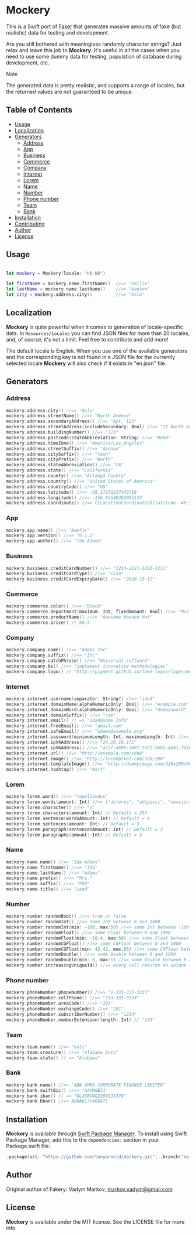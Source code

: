 # Mockery

This is a Swift port of [Faker](https://fakerjs.dev) that generates massive amounts of fake (but realistic) data for testing and development.

Are you still bothered with meaningless randomly character strings? Just relax and leave this job to **Mockery**. It's useful in all the cases when you need to use some dummy data for testing, population of database during development, etc.

> [!NOTE] 
> The generated data is pretty realistic, and supports a range of locales, but the returned values are not guaranteed to be unique.

## Table of Contents

* [Usage](#usage)
* [Localization](#localization)
* [Generators](#generators)
  * [Address](#address)
  * [App](#app)
  * [Business](#business)
  * [Commerce](#commerce)
  * [Company](#company)
  * [Internet](#internet)
  * [Lorem](#lorem)
  * [Name](#name)
  * [Number](#number)
  * [Phone number](#phone-number)
  * [Team](#team)
  * [Bank](#bank)
* [Installation](#installation)
* [Contributing](#contributing)
* [Author](#author)
* [License](#license)

## Usage

```swift

let mockery = Mockery(locale: "nb-NO")

let firstName = mockery.name.firstName()  //=> "Emilie"
let lastName = mockery.name.lastName()    //=> "Hansen"
let city = mockery.address.city()         //=> "Oslo"
```

## Localization

**Mockery** is quite powerful when it comes to generation of locale-specific data. In `Resources/Locales` you can find JSON files for more than 20 locales, and, of course, it's not a limit. Feel free to contribute and add more!

The default locale is English. When you use one of the available generators and the corresponding key is not found in a JSON file for the currently selected locale **Mockery** will also check if it exists in "en.json" file.

## Generators

### Address

```swift
mockery.address.city() //=> "Oslo"
mockery.address.streetName() //=> "North Avenue"
mockery.address.secondaryAddress() //=> "Apt. 123"
mockery.address.streetAddress(includeSecondary: Bool) //=> "12 North Avenue"
mockery.address.buildingNumber() //=> "123"
mockery.address.postcode(stateAbbreviation: String) //=> "0884"
mockery.address.timeZone() //=> "America/Los_Angeles"
mockery.address.streetSuffix() //=> "Avenue"
mockery.address.citySuffix() //=> "town"
mockery.address.cityPrefix() //=> "North"
mockery.address.stateAbbreviation() //=> "CA"
mockery.address.state() //=> "California"
mockery.address.county() //=> "Autauga County"
mockery.address.country() //=> "United States of America"
mockery.address.countryCode() //=> "US"
mockery.address.latitude() //=> -58.17256227443719
mockery.address.longitude() //=> -156.65548382095133
mockery.address.coordinate() //=> CLLocationCoordinate2D(latitude: 40.97868, longitude: 29.09306)
```

### App

```swift
mockery.app.name() //=> "Namfix"
mockery.app.version() //=> "0.1.1"
mockery.app.author() //=> "Ida Adams"
```

### Business

```swift
mockery.business.creditCardNumber() //=> "1234-2121-1221-1211"
mockery.business.creditCardType() //=> "visa"
mockery.business.creditCardExpiryDate() //=> "2020-10-12"
```

### Commerce

```swift
mockery.commerce.color() //=> "black"
mockery.commerce.department(maximum: Int, fixedAmount: Bool) //=> "Music"
mockery.commerce.productName() //=> "Awesome Wooden Hat"
mockery.commerce.price() // 90.5
```

### Company

```swift
mockery.company.name() //=> "Adams Inc"
mockery.company.suffix() //=> "Inc"
mockery.company.catchPhrase() //=> "Universal software"
mockery.company.bs() //=> "implement innovative methodologies"
mockery.company.logo() // "http://pigment.github.io/fake-logos/logos/medium/color/1.png"
```

### Internet

```swift
mockery.internet.username(separator: String?) //=> "ida4"
mockery.internet.domainName(alphaNumericOnly: Bool) //=> "example.com"
mockery.internet.domainWord(alphaNumericOnly: Bool) //=> "domainword"
mockery.internet.domainSuffix() //=> "com"
mockery.internet.email() // => "ida4@some.info"
mockery.internet.freeEmail() //=> "gmail.com"
mockery.internet.safeEmail() //=> "adams@example.org"
mockery.internet.password(minimumLength: Int, maximumLength: Int) //=> "e2dddhwd1g5qhvhgfi"
mockery.internet.ipV4Address() //=> "24.29.18.175"
mockery.internet.ipV6Address() //=> "ac5f:d696:3807:1d72:2eb5:4e81:7d2b:e1df"
mockery.internet.url() //=> "http://example.com/ida4"
mockery.internet.image() //=> "http://lorempixel.com/320/200"
mockery.internet.templateImage() //=> "http://dummyimage.com/320x200/000000/ffffff"
mockery.internet.hashtag() //=> "#art"
```

### Lorem

```swift
mockery.lorem.word() //=> "repellendus"
mockery.lorem.words(amount: Int) //=> ["dolores", "adipisci", "nesciunt"]
mockery.lorem.character() //=> "a"
mockery.lorem.characters(amount: Int) // Default = 255
mockery.lorem.sentence(wordsAmount: Int) // Default = 4
mockery.lorem.sentences(amount: Int) // Default = 3
mockery.lorem.paragraph(sentencesAmount: Int) // Default = 3
mockery.lorem.paragraphs(amount: Int) // Default = 3
```

### Name

```swift
mockery.name.name() //=> "Ida Adams"
mockery.name.firstName() //=> "Ida"
mockery.name.lastName() //=> "Adams"
mockery.name.prefix() //=> "Mrs."
mockery.name.suffix() //=> "PhD"
mockery.name.title() //=> "Lead"
```

### Number

```swift
mockery.number.randomBool() //=> true or false
mockery.number.randomInt() //=> some Int between 0 and 1000
mockery.number.randomInt(min: -100, max:50) //=> some Int between -100 and 50
mockery.number.randomFloat() //=> some Float between 0 and 1000
mockery.number.randomFloat(min: -10.4, max:50) //=> some Float between -10.4 and 50
mockery.number.randomCGFloat() //=> some CGFloat between 0 and 1000
mockery.number.randomCGFloat(min: 42.42, max:86) //=> some CGFloat between -42.42 and 86
mockery.number.randomDouble() //=> some Double between 0 and 1000
mockery.number.randomDouble(min: 0, max:1) //=> some Double between 0 and 1
mockery.number.increasingUniqueId() //=> every call returns an unique int
```

### Phone number

```swift
mockery.phoneNumber.phoneNumber() //=> "1-333-333-3333"
mockery.phoneNumber.cellPhone() //=> "333-333-3333"
mockery.phoneNumber.areaCode() //=> "201"
mockery.phoneNumber.exchangeCode() //=> "201"
mockery.phoneNumber.subscriberNumber() //=> "1234"
mockery.phoneNumber.numberExtension(length: Int) // "123"
```

### Team

```swift
mockery.team.name() //=> "bats"
mockery.team.creature() //=> "Alabama bats"
mockery.team.state() // => "Alabama"
```

### Bank

```swift
mockery.bank.name() //=> "ABN AMRO CORPORATE FINANCE LIMITED"
mockery.bank.swiftBic() //=> "AAFMGB21"
mockery.bank.iban() // => "NL45BUNQ2209931378"
mockery.bank.bban() //=> ABNA0136468471
```

## Installation

**Mockery** is available through [Swift Package Manager](https://www.swift.org/documentation/package-manager/). To install using Swift Package Manager, add this to the `dependencies:` section in your Package.swift file:

```swift
.package(url: "https://github.com/tonyarnold/mockery.git", .branch("main"))
```

## Author

Original author of Fakery: Vadym Markov, markov.vadym@gmail.com

## License

**Mockery** is available under the MIT license. See the LICENSE file for more info.
